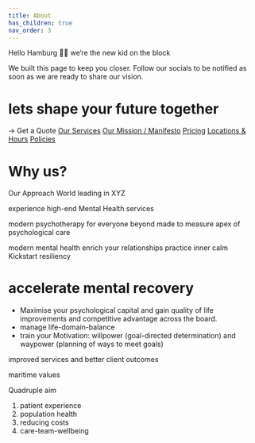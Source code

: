 ```yaml
---
title: About
has_children: true
nav_order: 3
---
```


Hello Hamburg 👋🏼
we‘re the new kid on the block

We built this page to keep you closer.
Follow our socials to be notified as soon as we are ready to share our vision.

# lets shape your future together

→ Get a Quote
[Our Services]()
[Our Mission / Manifesto]()
[Pricing]()
[Locations & Hours]()
[Policies]()

# Why us?

Our Approach 
World leading in XYZ

experience high-end Mental Health services

modern psychotherapy for everyone
beyond made to measure
apex of psychological care

modern mental health
enrich your relationships
practice inner calm
Kickstart resiliency

# accelerate mental recovery

- Maximise your psychological capital and gain quality of life improvements and competitive advantage across the board.
- manage life-domain-balance
- train your Motivation: willpower (goal-directed determination) and waypower (planning of ways to meet goals)

improved services and better client outcomes

maritime values

Quadruple aim
1. patient experience
2. population health
3. reducing costs
4. care-team-wellbeing
